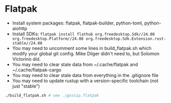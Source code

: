 # Flatpak

- Install system packages: flatpak, flatpak-builder, python-toml, python-aiohttp
- Install SDKs: `flatpak install flathub org.freedesktop.Sdk//24.08 org.freedesktop.Platform//24.08 org.freedesktop.Sdk.Extension.rust-stable//24.08`
- You may need to uncomment some lines in build_flatpak.sh which modify your global git config.
  Mike Dilger didn't need to, but Solomon Victorino did.
- You may need to clear stale data from ~/.cache/flatpak and ~/.cache/flatpak-cargo
- You may need to clear stale data from everything in the .gitignore file
- You may need to update rustup with a version-specific toolchain (not just "stable")

```sh
./build_flatpak.sh # see ./gossip.flatpak
```
